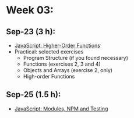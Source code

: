 # Week 03:

## Sep-23 (3 h):
- [JavaScript: Higher-Order Functions](https://github.com/isel-leic-ipw/2526i-IPW-LEIC33D/wiki/06-JS-Higher-Order-Functions)
- Practical: selected exercises
    - Program Structure (if you found necessary)
    - Functions (exercises 2, 3 and 4)
    - Objects and Arrays (exercise 2, only)
    - High-order Functions

## Sep-25 (1.5 h):
- [JavaScript: Modules, NPM and Testing](https://github.com/isel-leic-ipw/2526i-IPW-LEIC33D/wiki/07-JS-Modules-NPM-Mocha)
